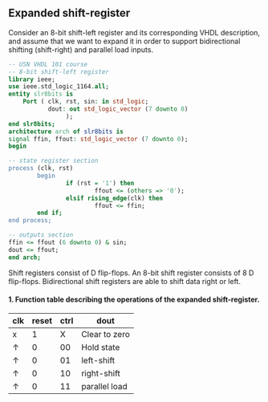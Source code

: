 ## Expanded shift-register

Consider an 8-bit shift-left register and its corresponding VHDL description, and assume that we want to expand it in order to support bidirectional shifting (shift-right) and parallel load inputs.


```vhdl
-- USN VHDL 101 course
-- 8-bit shift-left register
library ieee;
use ieee.std_logic_1164.all;
entity slr8bits is
    Port ( clk, rst, sin: in std_logic;
           dout: out std_logic_vector (7 downto 0)
                );
end slr8bits;
architecture arch of slr8bits is
signal ffin, ffout: std_logic_vector (7 downto 0);
begin

-- state register section
process (clk, rst)
        begin
                if (rst = '1') then
                        ffout <= (others => '0');
                elsif rising_edge(clk) then
                        ffout <= ffin;
        end if;
end process;

-- outputs section
ffin <= ffout (6 downto 0) & sin;
dout <= ffout;
end arch;
```


Shift registers consist of D flip-flops. An 8-bit shift register consists of 8 D flip-flops. Bidirectional shift registers are able to shift data right or left.


#### 1.	Function table describing the operations of the expanded shift-register.


clk    |reset  | ctrl | dout 
------ |------ |----  |-----
x      |1      | X    | Clear to zero
↑      |0      | 00   | Hold state
↑      |0      | 01   | left-shift
↑      |0      | 10   | right-shift
↑      |0      | 11   | parallel load
